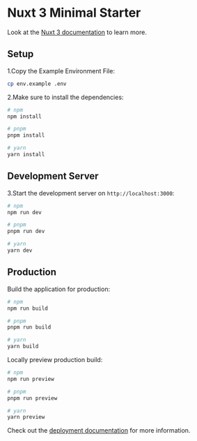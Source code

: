 # Nuxt 3 Minimal Starter

Look at the [Nuxt 3 documentation](https://nuxt.com/docs/getting-started/introduction) to learn more.

## Setup
1.Copy the Example Environment File:

```bash
cp env.example .env
````

2.Make sure to install the dependencies:

```bash
# npm
npm install

# pnpm
pnpm install

# yarn
yarn install
```

## Development Server

3.Start the development server on `http://localhost:3000`:

```bash
# npm
npm run dev

# pnpm
pnpm run dev

# yarn
yarn dev
```

## Production

Build the application for production:

```bash
# npm
npm run build

# pnpm
pnpm run build

# yarn
yarn build
```

Locally preview production build:

```bash
# npm
npm run preview

# pnpm
pnpm run preview

# yarn
yarn preview
```

Check out the [deployment documentation](https://nuxt.com/docs/getting-started/deployment) for more information.
